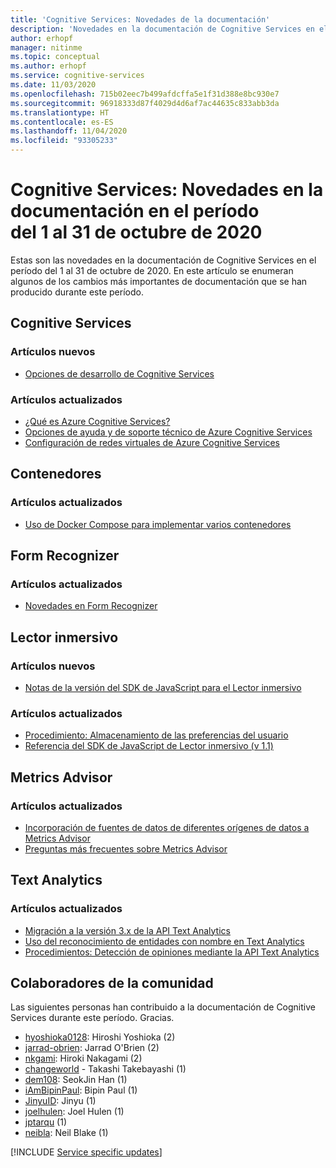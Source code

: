 ```yaml
---
title: 'Cognitive Services: Novedades de la documentación'
description: 'Novedades en la documentación de Cognitive Services en el período del 1 al 31 de octubre de 2020. '
author: erhopf
manager: nitinme
ms.topic: conceptual
ms.author: erhopf
ms.service: cognitive-services
ms.date: 11/03/2020
ms.openlocfilehash: 715b02eec7b499afdcffa5e1f31d388e8bc930e7
ms.sourcegitcommit: 96918333d87f4029d4d6af7ac44635c833abb3da
ms.translationtype: HT
ms.contentlocale: es-ES
ms.lasthandoff: 11/04/2020
ms.locfileid: "93305233"
---
```

# <a name="cognitive-services-whats-new-in-docs-for-october-1-2020---october-31-2020"></a>Cognitive Services: Novedades en la documentación en el período del 1 al 31 de octubre de 2020

Estas son las novedades en la documentación de Cognitive Services en el período del 1 al 31 de octubre de 2020. En este artículo se enumeran algunos de los cambios más importantes de documentación que se han producido durante este período.

## <a name="cognitive-services"></a>Cognitive Services

### <a name="new-articles"></a>Artículos nuevos

- [Opciones de desarrollo de Cognitive Services](cognitive-services-development-options.md)

### <a name="updated-articles"></a>Artículos actualizados

- [¿Qué es Azure Cognitive Services?](what-are-cognitive-services.md)
- [Opciones de ayuda y de soporte técnico de Azure Cognitive Services](cognitive-services-support-options.md)
- [Configuración de redes virtuales de Azure Cognitive Services](cognitive-services-virtual-networks.md)

## <a name="containers"></a>Contenedores

### <a name="updated-articles"></a>Artículos actualizados

- [Uso de Docker Compose para implementar varios contenedores](/azure/cognitive-services/containers/docker-compose-recipe.md)

## <a name="form-recognizer"></a>Form Recognizer

### <a name="updated-articles"></a>Artículos actualizados

- [Novedades en Form Recognizer](/azure/cognitive-services/form-recognizer/whats-new.md)

## <a name="immersive-reader"></a>Lector inmersivo

### <a name="new-articles"></a>Artículos nuevos

- [Notas de la versión del SDK de JavaScript para el Lector inmersivo](/azure/cognitive-services/immersive-reader/release-notes.md)

### <a name="updated-articles"></a>Artículos actualizados

- [Procedimiento: Almacenamiento de las preferencias del usuario](/azure/cognitive-services/immersive-reader/how-to-store-user-preferences.md)
- [Referencia del SDK de JavaScript de Lector inmersivo (v 1.1)](/azure/cognitive-services/immersive-reader/reference.md)

## <a name="metrics-advisor"></a>Metrics Advisor

### <a name="updated-articles"></a>Artículos actualizados

- [Incorporación de fuentes de datos de diferentes orígenes de datos a Metrics Advisor](/azure/cognitive-services/metrics-advisor/data-feeds-from-different-sources.md)
- [Preguntas más frecuentes sobre Metrics Advisor](/azure/cognitive-services/metrics-advisor/faq.md)

## <a name="text-analytics"></a>Text Analytics

### <a name="updated-articles"></a>Artículos actualizados

- [Migración a la versión 3.x de la API Text Analytics](/azure/cognitive-services/text-analytics/migration-guide.md)
- [Uso del reconocimiento de entidades con nombre en Text Analytics](/azure/cognitive-services/text-analytics/how-tos/text-analytics-how-to-entity-linking.md)
- [Procedimientos: Detección de opiniones mediante la API Text Analytics](/azure/cognitive-services/text-analytics/how-tos/text-analytics-how-to-sentiment-analysis.md)

## <a name="community-contributors"></a>Colaboradores de la comunidad

Las siguientes personas han contribuido a la documentación de Cognitive Services durante este período. Gracias. 

- [hyoshioka0128](https://github.com/hyoshioka0128): Hiroshi Yoshioka (2)
- [jarrad-obrien](https://github.com/jarrad-obrien): Jarrad O'Brien (2)
- [nkgami](https://github.com/nkgami): Hiroki Nakagami (2)
- [changeworld](https://github.com/changeworld) - Takashi Takebayashi (1)
- [dem108](https://github.com/dem108): SeokJin Han (1)
- [iAmBipinPaul](https://github.com/iAmBipinPaul): Bipin Paul (1)
- [JinyuID](https://github.com/JinyuID): Jinyu (1)
- [joelhulen](https://github.com/joelhulen): Joel Hulen (1)
- [jptarqu](https://github.com/jptarqu) (1)
- [neibla](https://github.com/neibla): Neil Blake (1)

[!INCLUDE [Service specific updates](./includes/service-specific-updates.md)]
